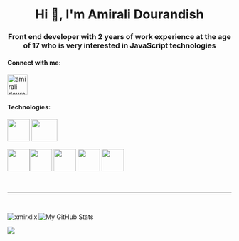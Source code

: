 <h1 align="center">Hi 👋, I'm Amirali Dourandish</h1>
<h3 align="center">Front end developer with 2 years of work experience at the age of 17 who is very interested in JavaScript technologies</h3>

<h4 align="left">Connect with me:</h4>
<p align="left">
<a href="https://www.instagram.com/xmirxlix/" target="blank"><img align="center" src="https://user-images.githubusercontent.com/102561529/190902818-13279aad-f324-4cd9-ba86-712c1ae99df3.png" alt="amirali dourandish" height="45" width="45" /></a>
</p>

<h4>Technologies:</h4>
<div>
<img src="https://vuejs.org/images/logo.png"
 width="50px" height="50px"/>
 <img src="https://upload.wikimedia.org/wikipedia/commons/thumb/a/ae/Nuxt_logo.svg/1200px-Nuxt_logo.svg.png"
 width="58px" height="50px"/>
 
<img height="50px" src="https://w7.pngwing.com/pngs/780/57/png-transparent-node-js-javascript-database-mongodb-native-miscellaneous-text-trademark.png](https://w7.pngwing.com/pngs/780/57/png-transparent-node-js-javascript-database-mongodb-native-miscellaneous-text-trademark.png)](https://assets.stickpng.com/images/62a7524a223343fbc2207d08.png)" data-canonical-src="https://cdn.jsdelivr.net/gh/devicons/devicon/icons/css3/css3-original.svg" style="max-width: 100%;"><img height="50px" src="https://camo.githubusercontent.com/da7acacadecf91d6dc02efcd2be086bb6d78ddff19a1b7a0ab2755a6fda8b1e9/68747470733a2f2f63646e2e6a7364656c6976722e6e65742f67682f64657669636f6e732f64657669636f6e2f69636f6e732f68746d6c352f68746d6c352d6f726967696e616c2e737667" data-canonical-src="https://cdn.jsdelivr.net/gh/devicons/devicon/icons/html5/html5-original.svg" style="max-width: 100%;">
<img src="https://upload.wikimedia.org/wikipedia/commons/3/33/Figma-logo.svg"
 width="50px" height="50px"/>
 <img src="https://user-images.githubusercontent.com/102561529/190901805-aa43487a-4f7b-443e-9f65-193adf9a2257.png"
 width="50px" height="50px"/>
  <img src="https://avatars.githubusercontent.com/u/18133?s=200&v=4"
 width="50px" height="50px"/>
</div>
<br>
<hr>
<br>

<p><img align="left" src="https://github-readme-streak-stats.herokuapp.com/?user=xmirxlix&show_icons=true&theme=blue-green&count_private=true&include_all_commits=true&border_color=ff2051&text_color=ff2051&icon_color=ff2051&title_color=ff2051&custom_title=My%20Stats" alt="xmirxlix" /></p>

![My GitHub Stats](https://github-readme-stats.vercel.app/api?username=xmirxlix&show_icons=true&theme=blue-green&count_private=true&include_all_commits=true&border_color=4d8fac&text_color=967bb6&icon_color=ff2052&title_color=ff2052&custom_title=My%20Stats)

![](https://komarev.com/ghpvc/?username=xmirxlix&label=Views&color=ff2051)
